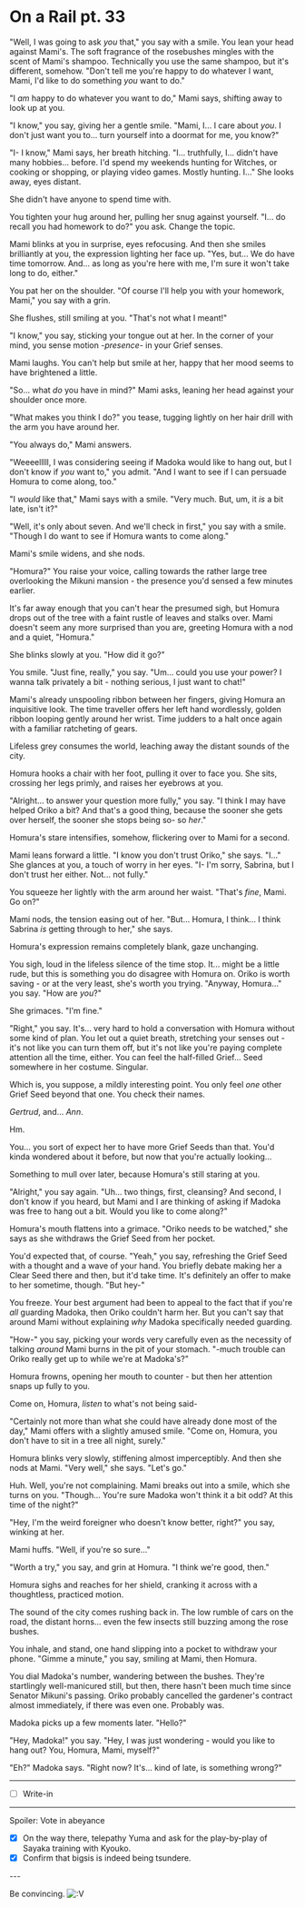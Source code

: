 # On a Rail pt. 33

"Well, I was going to ask *you* that," you say with a smile. You lean your head against Mami's. The soft fragrance of the rosebushes mingles with the scent of Mami's shampoo. Technically you use the same shampoo, but it's different, somehow. "Don't tell me you're happy to do whatever I want, Mami, I'd like to do something *you* want to do."

"I *am* happy to do whatever you want to do," Mami says, shifting away to look up at you.

"I know," you say, giving her a gentle smile. "Mami, I... I care about *you*. I don't just want you to... turn yourself into a doormat for me, you know?"

"I- I know," Mami says, her breath hitching. "I... truthfully, I... didn't have many hobbies... before. I'd spend my weekends hunting for Witches, or cooking or shopping, or playing video games. Mostly hunting. I..." She looks away, eyes distant.

She didn't have anyone to spend time with.

You tighten your hug around her, pulling her snug against yourself. "I... do recall you had homework to do?" you ask. Change the topic.

Mami blinks at you in surprise, eyes refocusing. And then she smiles brilliantly at you, the expression lighting her face up. "Yes, but... We do have time tomorrow. And... as long as you're here with me, I'm sure it won't take long to do, either."

You pat her on the shoulder. "Of course I'll help you with your homework, Mami," you say with a grin.

She flushes, still smiling at you. "That's not what I meant!"

"I know," you say, sticking your tongue out at her. In the corner of your mind, you sense motion -*presence*- in your Grief senses.

Mami laughs. You can't help but smile at her, happy that her mood seems to have brightened a little.

"So... what *do* you have in mind?" Mami asks, leaning her head against your shoulder once more.

"What makes you think I do?" you tease, tugging lightly on her hair drill with the arm you have around her.

"You always do," Mami answers.

"Weeeelllll, I was considering seeing if Madoka would like to hang out, but I don't know if *you* want to," you admit. "And I want to see if I can persuade Homura to come along, too."

"I *would* like that," Mami says with a smile. "Very much. But, um, it *is* a bit late, isn't it?"

"Well, it's only about seven. And we'll check in first," you say with a smile. "Though I do want to see if Homura wants to come along."

Mami's smile widens, and she nods.

"Homura?" You raise your voice, calling towards the rather large tree overlooking the Mikuni mansion - the presence you'd sensed a few minutes earlier.

It's far away enough that you can't hear the presumed sigh, but Homura drops out of the tree with a faint rustle of leaves and stalks over. Mami doesn't seem any more surprised than you are, greeting Homura with a nod and a quiet, "Homura."

She blinks slowly at you. "How did it go?"

You smile. "Just fine, really," you say. "Um... could you use your power? I wanna talk privately a bit - nothing serious, I just want to chat!"

Mami's already unspooling ribbon between her fingers, giving Homura an inquisitive look. The time traveller offers her left hand wordlessly, golden ribbon looping gently around her wrist. Time judders to a halt once again with a familiar ratcheting of gears.

Lifeless grey consumes the world, leaching away the distant sounds of the city.

Homura hooks a chair with her foot, pulling it over to face you. She sits, crossing her legs primly, and raises her eyebrows at you.

"Alright... to answer your question more fully," you say. "I think I may have helped Oriko a bit? And that's a good thing, because the sooner she gets over herself, the sooner she stops being so- so *her*."

Homura's stare intensifies, somehow, flickering over to Mami for a second.

Mami leans forward a little. "I know you don't trust Oriko," she says. "I..." She glances at you, a touch of worry in her eyes. "I- I'm sorry, Sabrina, but I don't trust her either. Not... not fully."

You squeeze her lightly with the arm around her waist. "That's *fine*, Mami. Go on?"

Mami nods, the tension easing out of her. "But... Homura, I think... I think Sabrina *is* getting through to her," she says.

Homura's expression remains completely blank, gaze unchanging.

You sigh, loud in the lifeless silence of the time stop. It... might be a little rude, but this is something you do disagree with Homura on. Oriko is worth saving - or at the very least, she's worth you trying. "Anyway, Homura..." you say. "How are *you*?"

She grimaces. "I'm fine."

"Right," you say. It's... very hard to hold a conversation with Homura without some kind of plan. You let out a quiet breath, stretching your senses out - it's not like you can turn them off, but it's not like you're paying complete attention all the time, either. You can feel the half-filled Grief... Seed somewhere in her costume. Singular.

Which is, you suppose, a mildly interesting point. You only feel *one* other Grief Seed beyond that one. You check their names.

*Gertrud*, and... *Ann*.

Hm.

You... you sort of expect her to have more Grief Seeds than that. You'd kinda wondered about it before, but now that you're actually looking...

Something to mull over later, because Homura's still staring at you.

"Alright," you say again. "Uh... two things, first, cleansing? And second, I don't know if you heard, but Mami and I are thinking of asking if Madoka was free to hang out a bit. Would you like to come along?"

Homura's mouth flattens into a grimace. "Oriko needs to be watched," she says as she withdraws the Grief Seed from her pocket.

You'd expected that, of course. "Yeah," you say, refreshing the Grief Seed with a thought and a wave of your hand. You briefly debate making her a Clear Seed there and then, but it'd take time. It's definitely an offer to make to her sometime, though. "But hey-"

You freeze. Your best argument had been to appeal to the fact that if you're *all* guarding Madoka, then Oriko couldn't harm her. But you can't say that around Mami without explaining *why* Madoka specifically needed guarding.

"How-" you say, picking your words very carefully even as the necessity of talking *around* Mami burns in the pit of your stomach. "-much trouble can Oriko really get up to while we're at Madoka's?"

Homura frowns, opening her mouth to counter - but then her attention snaps up fully to you.

Come on, Homura, *listen* to what's not being said-

"Certainly not more than what she could have already done most of the day," Mami offers with a slightly amused smile. "Come on, Homura, you don't have to sit in a tree all night, surely."

Homura blinks very slowly, stiffening almost imperceptibly. And then she nods at Mami. "Very well," she says. "Let's go."

Huh. Well, you're not complaining. Mami breaks out into a smile, which she turns on you. "Though... You're sure Madoka won't think it a bit odd? At this time of the night?"

"Hey, I'm the weird foreigner who doesn't know better, right?" you say, winking at her.

Mami huffs. "Well, if you're so sure..."

"Worth a try," you say, and grin at Homura. "I think we're good, then."

Homura sighs and reaches for her shield, cranking it across with a thoughtless, practiced motion.

The sound of the city comes rushing back in. The low rumble of cars on the road, the distant horns... even the few insects still buzzing among the rose bushes.

You inhale, and stand, one hand slipping into a pocket to withdraw your phone. "Gimme a minute," you say, smiling at Mami, then Homura.

You dial Madoka's number, wandering between the bushes. They're startlingly well-manicured still, but then, there hasn't been much time since Senator Mikuni's passing. Oriko probably cancelled the gardener's contract almost immediately, if there was even one. Probably was.

Madoka picks up a few moments later. "Hello?"

"Hey, Madoka!" you say. "Hey, I was just wondering - would you like to hang out? You, Homura, Mami, myself?"

"Eh?" Madoka says. "Right now? It's... kind of late, is something wrong?"

---

- [ ] Write-in

---

Spoiler: Vote in abeyance

- [x] On the way there, telepathy Yuma and ask for the play-by-play of Sayaka training with Kyouko.
- [x] Confirm that bigsis is indeed being tsundere.

---​

Be convincing. ![:V](/styles/sv_smiles/xenforo/emot-v.gif ":V    :V")
